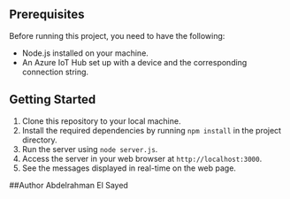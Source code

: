 ## Prerequisites

Before running this project, you need to have the following:

- Node.js installed on your machine.
- An Azure IoT Hub set up with a device and the corresponding connection string.

## Getting Started

1. Clone this repository to your local machine.
2. Install the required dependencies by running `npm install` in the project directory.
3. Run the server using `node server.js`.
4. Access the server in your web browser at `http://localhost:3000`.
5. See the messages displayed in real-time on the web page.

##Author 
Abdelrahman El Sayed
